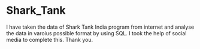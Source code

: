 # Shark_Tank
I have taken the data of Shark Tank India program from internet and analyse the data in varoius possible format by using SQL. I took the help of social media to complete this. Thank you. 
